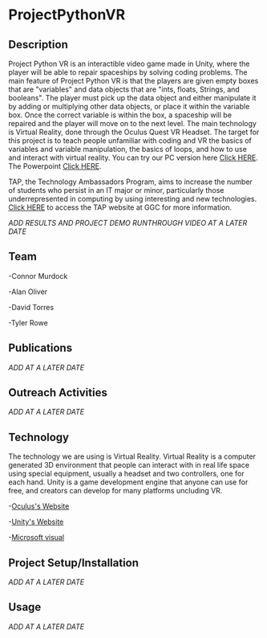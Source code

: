# ProjectPythonVR
## Description
  Project Python VR is an interactible video game made in Unity, where the player will be able to repair spaceships by solving coding problems. The main feature of Project Python VR is that the players are given empty boxes that are "variables" and data objects that are "ints, floats, Strings, and booleans". The player must pick up the data object and either manipulate it by adding or multiplying other data objects, or place it within the variable box. Once the correct variable is within the box, a spaceship will be repaired and the player will move on to the next level. The main technology is Virtual Reality, done through the Oculus Quest VR Headset. The target for this project is to teach people unfamiliar with coding and VR the basics of variables and variable manipulation, the basics of loops, and how to use and interact with virtual reality.
 You can try our PC version here [Click HERE](https://simmer.io/@ConnorMurdock/project-python-3d).
 The Powerpoint [Click HERE](https://ggcedu-my.sharepoint.com/:p:/g/personal/trowe7_ggc_edu/EZeFDHrczVJPl7Fkn7bCV4sBB5NNkRi4-MEYZMExBF24og).
  
  

TAP, the Technology Ambassadors Program, aims to increase the number of students who persist in an IT major or minor, particularly those underrepresented in computing by using interesting and new technologies. [Click HERE](https://www.ggc.edu/academics/schools/school-of-science-and-technology/research-internships-service-learning/technology-ambassador-program/) to access the TAP website at GGC for more information.
  

 
*ADD RESULTS AND PROJECT DEMO RUNTHROUGH VIDEO AT A LATER DATE*


## Team
-Connor Murdock

-Alan Oliver

-David Torres

-Tyler Rowe


## Publications
*ADD AT A LATER DATE*


## Outreach Activities
*ADD AT A LATER DATE*


## Technology
  The technology we are using is Virtual Reality. Virtual Reality is a computer generated 3D environment that people can interact with in real life space using special equipment, usually a headset and two controllers, one for each hand. Unity is a game development engine that anyone can use for free, and creators can develop for many platforms uncluding VR.
  
-[Oculus's Website](oculus.com)

-[Unity's Website](unity.com)

-[Microsoft visual](Microsoft)


## Project Setup/Installation
*ADD AT A LATER DATE*


## Usage
*ADD AT A LATER DATE*

